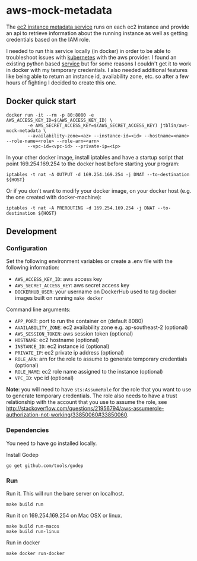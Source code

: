 # aws-mock-metadata

The [ec2 instance metadata service](http://docs.aws.amazon.com/AWSEC2/latest/UserGuide/ec2-instance-metadata.html)
runs on each ec2 instance and provide an api to retrieve information about the running instance as well as 
getting credentials based on the IAM role. 

I needed to run this service locally (in docker) in order to be able to troubleshoot issues with [kubernetes](https://github.com/kubernetes/kubernetes/)
with the aws provider. I found an existing python based [service](https://github.com/dump247/aws-mock-metadata) but
for some reasons I couldn't get it to work in docker with my temporary credentials. I also needed additional features 
like being able to return an instance id, availability zone, etc. so after a few hours of fighting I decided to 
create this one.

## Docker quick start

	docker run -it --rm -p 80:8080 -e AWS_ACCESS_KEY_ID=$(AWS_ACCESS_KEY_ID) \
    		-e AWS_SECRET_ACCESS_KEY=$(AWS_SECRET_ACCESS_KEY) jtblin/aws-mock-metadata \
    		--availability-zone=<az> --instance-id=<id> --hostname=<name> --role-name=<role> --role-arn=<arn>
    		--vpc-id=<vpc-id> --private-ip=<ip>

In your other docker image, install iptables and have a startup script that point 169.254.169.254 to the docker host
before starting your program:

	iptables -t nat -A OUTPUT -d 169.254.169.254 -j DNAT --to-destination ${HOST}

Or if you don't want to modify your docker image, on your docker host (e.g. the one created with docker-machine):

	iptables -t nat -A PREROUTING -d 169.254.169.254 -j DNAT --to-destination ${HOST}

## Development

### Configuration

Set the following environment variables or create a .env file with the following information:

* `AWS_ACCESS_KEY_ID`: aws access key
* `AWS_SECRET_ACCESS_KEY`: aws secret access key
* `DOCKERHUB_USER`: your username on DockerHub used to tag docker images built on running `make docker`

Command line arguments:

* `APP_PORT`: port to run the container on (default 8080)
* `AVAILABILITY_ZONE`: ec2 availability zone e.g. ap-southeast-2 (optional)
* `AWS_SESSION_TOKEN`: aws session token (optional)
* `HOSTNAME`: ec2 hostname (optional)
* `INSTANCE_ID`: ec2 instance id (optional)
* `PRIVATE_IP`: ec2 private ip address (optional)
* `ROLE_ARN`: arn for the role to assume to generate temporary credentials (optional)
* `ROLE_NAME`: ec2 role name assigned to the instance (optional)
* `VPC_ID`: vpc id (optional)

**Note**: you will need to have `sts:AssumeRole` for the role that you want to use to generate temporary credentials.
The role also needs to have a trust relationship with the account that you use to assume the role, see
http://stackoverflow.com/questions/21956794/aws-assumerole-authorization-not-working/33850060#33850060.

### Dependencies

You need to have go installed locally.

Install Godep

    go get github.com/tools/godep

### Run

Run it. This will run the bare server on localhost.

    make build run

Run it on 169.254.169.254 on Mac OSX or linux.

    make build run-macos
    make build run-linux

Run in docker

	make docker run-docker
